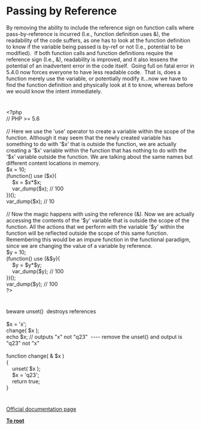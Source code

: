 # Passing by Reference




<div class="phpcode"><span class="html">
By removing the ability to include the reference sign on function calls where pass-by-reference is incurred (I.e., function definition uses &amp;), the readability of the code suffers, as one has to look at the function definition to know if the variable being passed is by-ref or not (I.e., potential to be modified).&#xA0; If both function calls and function definitions require the reference sign (I.e., &amp;), readability is improved, and it also lessens the potential of an inadvertent error in the code itself.&#xA0; Going full on fatal error in 5.4.0 now forces everyone to have less readable code.&#xA0; That is, does a function merely use the variable, or potentially modify it...now we have to find the function definition and physically look at it to know, whereas before we would know the intent immediately.</span>
</div>
  

#


<div class="phpcode"><span class="html">
<span class="default">&lt;?php <br></span><span class="comment">// PHP &gt;= 5.6<br><br>// Here we use the &apos;use&apos; operator to create a variable within the scope of the function. Although it may seem that the newly created variable has something to do with &apos;$x&apos; that is outside the function, we are actually creating a &apos;$x&apos; variable within the function that has nothing to do with the &apos;$x&apos; variable outside the function. We are talking about the same names but different content locations in memory.<br></span><span class="default">$x </span><span class="keyword">= </span><span class="default">10</span><span class="keyword">;<br>(function() use (</span><span class="default">$x</span><span class="keyword">){<br>&#xA0; &#xA0; </span><span class="default">$x </span><span class="keyword">= </span><span class="default">$x</span><span class="keyword">*</span><span class="default">$x</span><span class="keyword">;<br>&#xA0; &#xA0; </span><span class="default">var_dump</span><span class="keyword">(</span><span class="default">$x</span><span class="keyword">); </span><span class="comment">// 100<br></span><span class="keyword">})();<br></span><span class="default">var_dump</span><span class="keyword">(</span><span class="default">$x</span><span class="keyword">); </span><span class="comment">// 10<br><br>// Now the magic happens with using the reference (&amp;). Now we are actually accessing the contents of the &apos;$y&apos; variable that is outside the scope of the function. All the actions that we perform with the variable &apos;$y&apos; within the function will be reflected outside the scope of this same function. Remembering this would be an impure function in the functional paradigm, since we are changing the value of a variable by reference.<br></span><span class="default">$y </span><span class="keyword">= </span><span class="default">10</span><span class="keyword">;<br>(function() use (&amp;</span><span class="default">$y</span><span class="keyword">){<br>&#xA0; &#xA0; </span><span class="default">$y </span><span class="keyword">= </span><span class="default">$y</span><span class="keyword">*</span><span class="default">$y</span><span class="keyword">;<br>&#xA0; &#xA0; </span><span class="default">var_dump</span><span class="keyword">(</span><span class="default">$y</span><span class="keyword">); </span><span class="comment">// 100<br></span><span class="keyword">})();<br></span><span class="default">var_dump</span><span class="keyword">(</span><span class="default">$y</span><span class="keyword">); </span><span class="comment">// 100<br></span><span class="default">?&gt;</span>
</span>
</div>
  

#


<div class="phpcode"><span class="html">
beware unset()&#xA0; destroys references<br><br>$x = &apos;x&apos;;<br>change( $x );<br>echo $x; // outputs &quot;x&quot; not &quot;q23&quot;&#xA0; ---- remove the unset() and output is &quot;q23&quot; not &quot;x&quot;<br><br>function change( &amp; $x )<br>{<br>&#xA0; &#xA0; unset( $x );<br>&#xA0; &#xA0; $x = &apos;q23&apos;;<br>&#xA0; &#xA0; return true;<br>}</span>
</div>
  

#

[Official documentation page](https://www.php.net/manual/en/language.references.pass.php)

**[To root](/)**